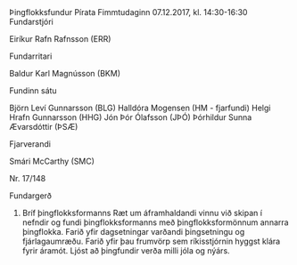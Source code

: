  

Þingflokksfundur Pírata
Fimmtudaginn 07.12.2017, kl. 14:30-16:30
Fundarstjóri

Eiríkur Rafn Rafnsson (ERR)

Fundarritari

Baldur Karl Magnússon (BKM)

Fundinn sátu

Björn Leví Gunnarsson (BLG)
Halldóra Mogensen (HM - fjarfundi)
Helgi Hrafn Gunnarsson (HHG)
Jón Þór Ólafsson (JÞÓ)
Þórhildur Sunna Ævarsdóttir (ÞSÆ)

Fjarverandi

Smári McCarthy (SMC)

Nr. 17/148

Fundargerð

1. Bríf þingflokksformanns
Ræt um áframhaldandi vinnu við skipan í nefndir og fundi þingflokksformanns með þingflokksformönnum
annarra þingflokka. Farið yfir dagsetningar varðandi þingsetningu og fjárlagaumræðu. Farið yfir þau
frumvörp sem ríkisstjórnin hyggst klára fyrir áramót. Ljóst að þingfundir verða milli jóla og nýárs.

